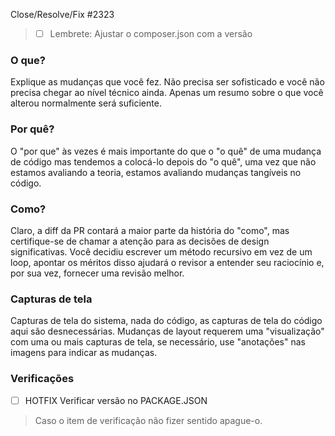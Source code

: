 Close/Resolve/Fix #2323

> - [ ] Lembrete: Ajustar o composer.json com a versão

### O que?
Explique as mudanças que você fez.
Não precisa ser sofisticado e você não precisa chegar ao nível técnico ainda.
Apenas um resumo sobre o que você alterou normalmente será suficiente.

### Por quê?
O "por que" às vezes é mais importante do que o "o quê" de uma mudança de código
mas tendemos a colocá-lo depois do "o quê", uma vez que não estamos avaliando a teoria,
estamos avaliando mudanças tangíveis no código.

### Como?
Claro, a diff da PR contará a maior parte da história do "como",
mas certifique-se de chamar a atenção para as decisões de design significativas.
Você decidiu escrever um método recursivo em vez de um loop,
apontar os méritos disso ajudará o revisor a entender
seu raciocínio e, por sua vez, fornecer uma revisão melhor.

### Capturas de tela
Capturas de tela do sistema, nada do código,
as capturas de tela do código aqui são desnecessárias.
Mudanças de layout requerem uma "visualização" com uma ou mais capturas de tela,
se necessário, use "anotações" nas imagens para indicar as mudanças.

### Verificações
- [ ] HOTFIX Verificar versão no PACKAGE.JSON

> Caso o item de verificação não fizer sentido apague-o.
